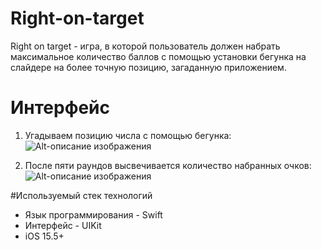 # Right-on-target

Right on target - игра, в которой пользователь должен набрать максимальное количество баллов 
с помощью установки бегунка на слайдере на более точную позицию, загаданную приложением.

# Интерфейс
1. Угадываем позицию числа с помощью бегунка:
![Alt-описание изображения](<img width="788" alt="image" src="https://user-images.githubusercontent.com/77931445/235666835-4819904f-9279-4551-99a8-b839a78c77f3.png">)

2. После пяти раундов высвечивается количество набранных очков:
![Alt-описание изображения](<img width="790" alt="image" src="https://user-images.githubusercontent.com/77931445/235666940-5ebdce93-6280-4d8b-aa7f-9eb96759f6d8.png">)

#Используемый стек технологий
- Язык программирования - Swift
- Интерфейс - UIKit
- iOS 15.5+
